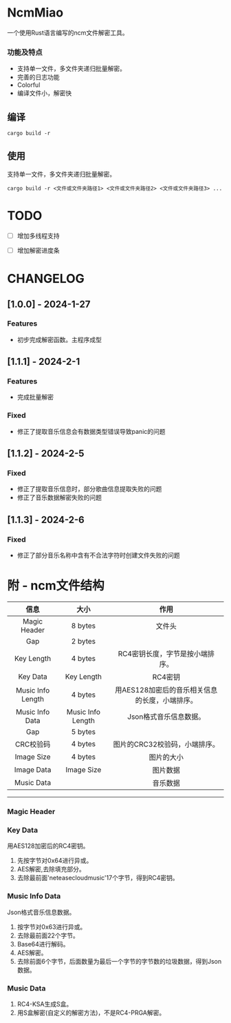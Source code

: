 # NcmMiao
一个使用Rust语言编写的ncm文件解密工具。
### 功能及特点
 - 支持单一文件，多文件夹递归批量解密。
 - 完善的日志功能
 - Colorful
 - 编译文件小，解密快

## 编译
```
cargo build -r
```

## 使用
支持单一文件，多文件夹递归批量解密。
```
cargo build -r <文件或文件夹路径1> <文件或文件夹路径2> <文件或文件夹路径3> ... 
```
# TODO
 - [ ] 增加多线程支持
 - [ ] 增加解密进度条


# CHANGELOG
## [1.0.0] - 2024-1-27
### Features
- 初步完成解密函数。主程序成型

## [1.1.1] - 2024-2-1
### Features
- 完成批量解密
### Fixed
- 修正了提取音乐信息会有数据类型错误导致panic的问题

## [1.1.2] - 2024-2-5
### Fixed
 - 修正了提取音乐信息时，部分歌曲信息提取失败的问题
 - 修正了音乐数据解密失败的问题
## [1.1.3] - 2024-2-6
### Fixed
 - 修正了部分音乐名称中含有不合法字符时创建文件失败的问题


# 附 - ncm文件结构
|信息|大小|作用|
|:-:|:-:|:-:|
|Magic Header|8 bytes|文件头|
|Gap|2 bytes||
|Key Length|4 bytes|RC4密钥长度，字节是按小端排序。|
|Key Data|Key Length|RC4密钥|
|Music Info Length|4 bytes|用AES128加密后的音乐相关信息的长度，小端排序。|
|Music Info Data|Music Info Length|Json格式音乐信息数据。|
|Gap|5 bytes||
|CRC校验码|4 bytes|图片的CRC32校验码，小端排序。|
|Image Size|4 bytes|图片的大小|
|Image Data|Image Size|图片数据|
|Music Data||音乐数据|
---
### Magic Header
### Key Data
用AES128加密后的RC4密钥。
1. 先按字节对0x64进行异或。
2. AES解密,去除填充部分。
3. 去除最前面'neteasecloudmusic'17个字节，得到RC4密钥。
### Music Info Data
Json格式音乐信息数据。
1. 按字节对0x63进行异或。
2. 去除最前面22个字节。
3. Base64进行解码。
4. AES解密。
6. 去除前面6个字节，后面数量为最后一个字节的字节数的垃圾数据，得到Json数据。

### Music Data
1. RC4-KSA生成S盒。
2. 用S盒解密(自定义的解密方法)，不是RC4-PRGA解密。


